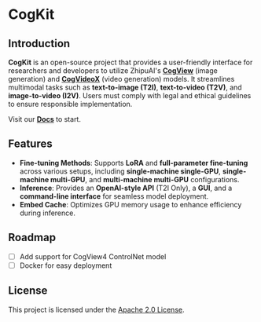 # CogKit

## Introduction

**CogKit** is an open-source project that provides a user-friendly interface for researchers and developers to utilize ZhipuAI's [**CogView**](https://huggingface.co/collections/THUDM/cogview-67ac3f241eefad2af015669b) (image generation) and [**CogVideoX**](https://huggingface.co/collections/THUDM/cogvideo-66c08e62f1685a3ade464cce) (video generation) models. It streamlines multimodal tasks such as **text-to-image (T2I)**, **text-to-video (T2V)**, and **image-to-video (I2V)**. Users must comply with legal and ethical guidelines to ensure responsible implementation.

Visit our [**Docs**](https://thudum.github.io/CogKit) to start.

## Features

- **Fine-tuning Methods**: Supports **LoRA** and **full-parameter fine-tuning** across various setups, including **single-machine single-GPU**, **single-machine multi-GPU**, and **multi-machine multi-GPU** configurations.
- **Inference**: Provides an **OpenAI-style API** (T2I Only), a **GUI**, and a **command-line interface** for seamless model deployment.
- **Embed Cache**: Optimizes GPU memory usage to enhance efficiency during inference.

## Roadmap

- [ ] Add support for CogView4 ControlNet model
- [ ] Docker for easy deployment

## License

This project is licensed under the [Apache 2.0 License](LICENSE).
